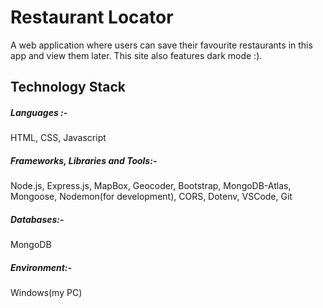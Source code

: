 # Restaurant Locator

A web application where users can save their favourite restaurants in this app and view them later. This site also features dark mode :).

## Technology Stack

##### Languages :-

HTML, CSS, Javascript

##### Frameworks, Libraries and Tools:-

Node.js, Express.js, MapBox, Geocoder, Bootstrap, MongoDB-Atlas, Mongoose, Nodemon(for development), CORS, Dotenv, VSCode, Git

##### Databases:-

MongoDB

##### Environment:-

Windows(my PC)
